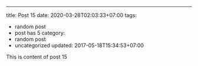 ---
title: Post 15
date: 2020-03-28T02:03:33+07:00
tags:
  - random post
  - post has 5
category:
  - random post
  - uncategorized
updated: 2017-05-18T15:34:53+07:00

This is content of post 15